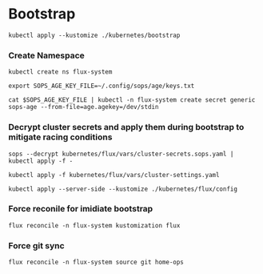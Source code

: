 # Bootstrap
```
kubectl apply --kustomize ./kubernetes/bootstrap
```

### Create Namespace
```
kubectl create ns flux-system

export SOPS_AGE_KEY_FILE=~/.config/sops/age/keys.txt

cat $SOPS_AGE_KEY_FILE | kubectl -n flux-system create secret generic sops-age --from-file=age.agekey=/dev/stdin
```

### Decrypt cluster secrets and apply them during bootstrap to mitigate racing conditions

```
sops --decrypt kubernetes/flux/vars/cluster-secrets.sops.yaml | kubectl apply -f -

kubectl apply -f kubernetes/flux/vars/cluster-settings.yaml

kubectl apply --server-side --kustomize ./kubernetes/flux/config
```

### Force reconile for imidiate bootstrap
```
flux reconcile -n flux-system kustomization flux
```

### Force git sync
```
flux reconcile -n flux-system source git home-ops
```